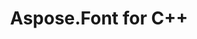 ---
title: Aspose.Font for C++
type: docs
weight: 12
url: /cpp/
keywords: 
description: 
is_root: true
---